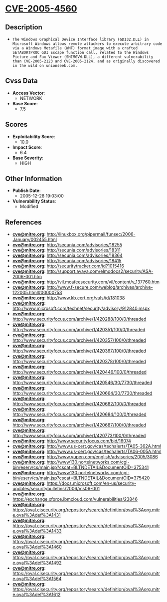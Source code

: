 
# [CVE-2005-4560](https://cve.mitre.org/cgi-bin/cvename.cgi?name=CVE-2005-4560)

## Description

- `The Windows Graphical Device Interface library (GDI32.DLL) in Microsoft Windows allows remote attackers to execute arbitrary code via a Windows Metafile (WMF) format image with a crafted SETABORTPROC GDI Escape function call, related to the Windows Picture and Fax Viewer (SHIMGVW.DLL), a different vulnerability than CVE-2005-2123 and CVE-2005-2124, and as originally discovered in the wild on unionseek.com.`

## Cvss Data

- **Access Vector**:
  - NETWORK
- **Base Score**:
  - 7.5

## Scores

- **Exploitability Score**:
  - 10.0
- **Impact Score**:
  - 6.4
- **Base Severity**:
  - HIGH

## Other Information

- **Publish Date**:
  - 2005-12-28 19:03:00
- **Vulnerability Status**:
  - Modified

## References

- **cve@mitre.org**: http://linuxbox.org/pipermail/funsec/2006-January/002455.html
- **cve@mitre.org**: http://secunia.com/advisories/18255
- **cve@mitre.org**: http://secunia.com/advisories/18311
- **cve@mitre.org**: http://secunia.com/advisories/18364
- **cve@mitre.org**: http://secunia.com/advisories/18415
- **cve@mitre.org**: http://securitytracker.com/id?1015416
- **cve@mitre.org**: http://support.avaya.com/elmodocs2/security/ASA-2006-001.htm
- **cve@mitre.org**: http://vil.mcafeesecurity.com/vil/content/v_137760.htm
- **cve@mitre.org**: http://www.f-secure.com/weblog/archives/archive-122005.html#00000753
- **cve@mitre.org**: http://www.kb.cert.org/vuls/id/181038
- **cve@mitre.org**: http://www.microsoft.com/technet/security/advisory/912840.mspx
- **cve@mitre.org**: http://www.securityfocus.com/archive/1/420288/100/0/threaded
- **cve@mitre.org**: http://www.securityfocus.com/archive/1/420351/100/0/threaded
- **cve@mitre.org**: http://www.securityfocus.com/archive/1/420357/100/0/threaded
- **cve@mitre.org**: http://www.securityfocus.com/archive/1/420367/100/0/threaded
- **cve@mitre.org**: http://www.securityfocus.com/archive/1/420378/100/0/threaded
- **cve@mitre.org**: http://www.securityfocus.com/archive/1/420446/100/0/threaded
- **cve@mitre.org**: http://www.securityfocus.com/archive/1/420546/30/7730/threaded
- **cve@mitre.org**: http://www.securityfocus.com/archive/1/420664/30/7730/threaded
- **cve@mitre.org**: http://www.securityfocus.com/archive/1/420682/100/0/threaded
- **cve@mitre.org**: http://www.securityfocus.com/archive/1/420684/100/0/threaded
- **cve@mitre.org**: http://www.securityfocus.com/archive/1/420687/100/0/threaded
- **cve@mitre.org**: http://www.securityfocus.com/archive/1/420773/100/0/threaded
- **cve@mitre.org**: http://www.securityfocus.com/bid/16074
- **cve@mitre.org**: http://www.us-cert.gov/cas/techalerts/TA05-362A.html
- **cve@mitre.org**: http://www.us-cert.gov/cas/techalerts/TA06-005A.html
- **cve@mitre.org**: http://www.vupen.com/english/advisories/2005/3086
- **cve@mitre.org**: http://www130.nortelnetworks.com/cgi-bin/eserv/cs/main.jsp?cscat=BLTNDETAIL&DocumentOID=375341
- **cve@mitre.org**: http://www130.nortelnetworks.com/cgi-bin/eserv/cs/main.jsp?cscat=BLTNDETAIL&DocumentOID=375420
- **cve@mitre.org**: https://docs.microsoft.com/en-us/security-updates/securitybulletins/2006/ms06-001
- **cve@mitre.org**: https://exchange.xforce.ibmcloud.com/vulnerabilities/23846
- **cve@mitre.org**: https://oval.cisecurity.org/repository/search/definition/oval%3Aorg.mitre.oval%3Adef%3A1431
- **cve@mitre.org**: https://oval.cisecurity.org/repository/search/definition/oval%3Aorg.mitre.oval%3Adef%3A1433
- **cve@mitre.org**: https://oval.cisecurity.org/repository/search/definition/oval%3Aorg.mitre.oval%3Adef%3A1460
- **cve@mitre.org**: https://oval.cisecurity.org/repository/search/definition/oval%3Aorg.mitre.oval%3Adef%3A1492
- **cve@mitre.org**: https://oval.cisecurity.org/repository/search/definition/oval%3Aorg.mitre.oval%3Adef%3A1564
- **cve@mitre.org**: https://oval.cisecurity.org/repository/search/definition/oval%3Aorg.mitre.oval%3Adef%3A1612
